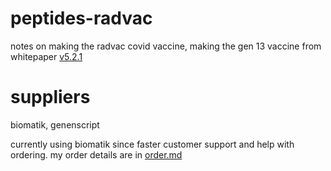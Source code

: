 # peptides-radvac

notes on making the radvac covid vaccine, making the gen 13 vaccine from whitepaper [v5.2.1](https://radvac.org/wp-content/uploads/2022/07/White-Paper-SARS-CoV-2-vaccine-ver-5-2-1.pdf)
# suppliers

biomatik, genenscript

currently using biomatik since faster customer support and help with ordering. my order details are in [order.md](order.md)
